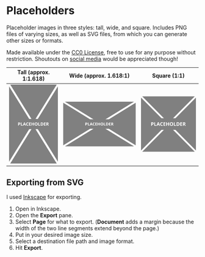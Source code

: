 # Placeholders

Placeholder images in three styles: tall, wide, and square. Includes PNG files of varying sizes, as well as SVG files, from which you can generate other sizes or formats.

Made available under the [CC0 License](./LICENSE), free to use for any purpose without restriction. Shoutouts on [social media](https://github.com/jayqi) would be appreciated though!

| Tall (approx. 1:1.618) | Wide (approx. 1.618:1) | Square (1:1) |
| :--: | :--: | :--: |
| <img src="./tall/placeholder-tall-198x320.png"></img> | <img src="./wide/placeholder-wide-320x198.png"></img> | <img src="./square/placeholder-square-240x240.png"></img> |

## Exporting from SVG

I used [Inkscape](https://inkscape.org/) for exporting.

1. Open in Inkscape.
2. Open the **Export** pane.
3. Select **Page** for what to export. (**Document** adds a margin because the width of the two line segments extend beyond the page.)
4. Put in your desired image size.
5. Select a destination file path and image format.
6. Hit **Export**.
